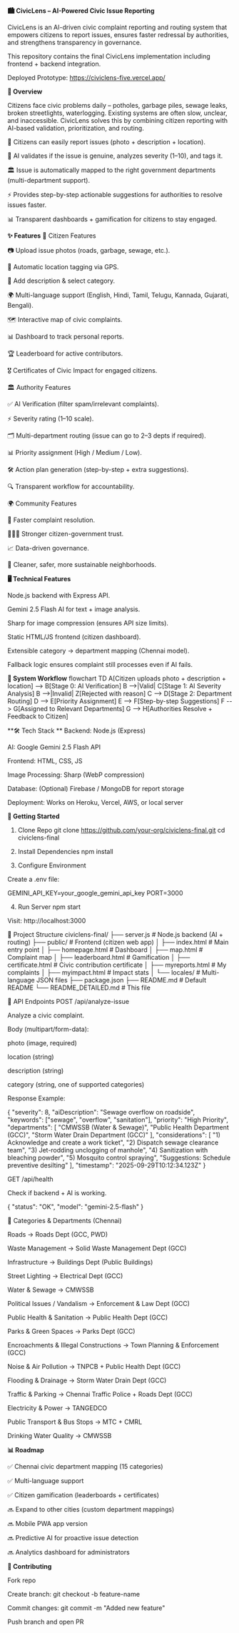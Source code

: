 **🏙️ CivicLens – AI-Powered Civic Issue Reporting**

CivicLens is an AI-driven civic complaint reporting and routing system that empowers citizens to report issues, ensures faster redressal by authorities, and strengthens transparency in governance.

This repository contains the final CivicLens implementation including frontend + backend integration.

Deployed Prototype: https://civiclens-five.vercel.app/

**📖 Overview**

Citizens face civic problems daily – potholes, garbage piles, sewage leaks, broken streetlights, waterlogging.
Existing systems are often slow, unclear, and inaccessible. CivicLens solves this by combining citizen reporting with AI-based validation, prioritization, and routing.

👤 Citizens can easily report issues (photo + description + location).

🤖 AI validates if the issue is genuine, analyzes severity (1–10), and tags it.

🏛️ Issue is automatically mapped to the right government departments (multi-department support).

⚡ Provides step-by-step actionable suggestions for authorities to resolve issues faster.

📊 Transparent dashboards + gamification for citizens to stay engaged.

**✨ Features**
👤 Citizen Features

📷 Upload issue photos (roads, garbage, sewage, etc.).

📍 Automatic location tagging via GPS.

📝 Add description & select category.

🌍 Multi-language support (English, Hindi, Tamil, Telugu, Kannada, Gujarati, Bengali).

🗺️ Interactive map of civic complaints.

📊 Dashboard to track personal reports.

🏆 Leaderboard for active contributors.

🎖️ Certificates of Civic Impact for engaged citizens.

🏛️ Authority Features

✅ AI Verification (filter spam/irrelevant complaints).

⚡ Severity rating (1–10 scale).

🗂️ Multi-department routing (issue can go to 2–3 depts if required).

📊 Priority assignment (High / Medium / Low).

🛠️ Action plan generation (step-by-step + extra suggestions).

🔍 Transparent workflow for accountability.

🌍 Community Features

🚀 Faster complaint resolution.

🧑‍🤝‍🧑 Stronger citizen-government trust.

📈 Data-driven governance.

🌱 Cleaner, safer, more sustainable neighborhoods.

**🖥️ Technical Features**

Node.js backend with Express API.

Gemini 2.5 Flash AI for text + image analysis.

Sharp for image compression (ensures API size limits).

Static HTML/JS frontend (citizen dashboard).

Extensible category → department mapping (Chennai model).

Fallback logic ensures complaint still processes even if AI fails.

**🔄 System Workflow**
flowchart TD
    A[Citizen uploads photo + description + location] --> B[Stage 0: AI Verification]
    B -->|Valid| C[Stage 1: AI Severity Analysis]
    B -->|Invalid| Z[Rejected with reason]
    C --> D[Stage 2: Department Routing]
    D --> E[Priority Assignment]
    E --> F[Step-by-step Suggestions]
    F --> G[Assigned to Relevant Departments]
    G --> H[Authorities Resolve + Feedback to Citizen]

**🛠️ Tech Stack
**
Backend: Node.js (Express)

AI: Google Gemini 2.5 Flash API

Frontend: HTML, CSS, JS

Image Processing: Sharp (WebP compression)

Database: (Optional) Firebase / MongoDB for report storage

Deployment: Works on Heroku, Vercel, AWS, or local server

**🚀 Getting Started**
1. Clone Repo
git clone https://github.com/your-org/civiclens-final.git
cd civiclens-final

2. Install Dependencies
npm install

3. Configure Environment

Create a .env file:

GEMINI_API_KEY=your_google_gemini_api_key
PORT=3000

4. Run Server
npm start


Visit: http://localhost:3000

📂 Project Structure
civiclens-final/
├── server.js              # Node.js backend (AI + routing)
├── public/                # Frontend (citizen web app)
│   ├── index.html          # Main entry point
│   ├── homepage.html       # Dashboard
│   ├── map.html            # Complaint map
│   ├── leaderboard.html    # Gamification
│   ├── certificate.html    # Civic contribution certificate
│   ├── myreports.html      # My complaints
│   ├── myimpact.html       # Impact stats
│   └── locales/            # Multi-language JSON files
├── package.json
├── README.md               # Default README
└── README_DETAILED.md      # This file

📡 API Endpoints
POST /api/analyze-issue

Analyze a civic complaint.

Body (multipart/form-data):

photo (image, required)

location (string)

description (string)

category (string, one of supported categories)

Response Example:

{
  "severity": 8,
  "aiDescription": "Sewage overflow on roadside",
  "keywords": ["sewage", "overflow", "sanitation"],
  "priority": "High Priority",
  "departments": [
    "CMWSSB (Water & Sewage)",
    "Public Health Department (GCC)",
    "Storm Water Drain Department (GCC)"
  ],
  "considerations": [
    "1) Acknowledge and create a work ticket",
    "2) Dispatch sewage clearance team",
    "3) Jet-rodding unclogging of manhole",
    "4) Sanitization with bleaching powder",
    "5) Mosquito control spraying",
    "Suggestions: Schedule preventive desilting"
  ],
  "timestamp": "2025-09-29T10:12:34.123Z"
}

GET /api/health

Check if backend + AI is working.

{ "status": "OK", "model": "gemini-2.5-flash" }

📂 Categories & Departments (Chennai)

Roads → Roads Dept (GCC, PWD)

Waste Management → Solid Waste Management Dept (GCC)

Infrastructure → Buildings Dept (Public Buildings)

Street Lighting → Electrical Dept (GCC)

Water & Sewage → CMWSSB

Political Issues / Vandalism → Enforcement & Law Dept (GCC)

Public Health & Sanitation → Public Health Dept (GCC)

Parks & Green Spaces → Parks Dept (GCC)

Encroachments & Illegal Constructions → Town Planning & Enforcement (GCC)

Noise & Air Pollution → TNPCB + Public Health Dept (GCC)

Flooding & Drainage → Storm Water Drain Dept (GCC)

Traffic & Parking → Chennai Traffic Police + Roads Dept (GCC)

Electricity & Power → TANGEDCO

Public Transport & Bus Stops → MTC + CMRL

Drinking Water Quality → CMWSSB

**📊 Roadmap**

✅ Chennai civic department mapping (15 categories)

✅ Multi-language support

✅ Citizen gamification (leaderboards + certificates)

🔜 Expand to other cities (custom department mappings)

🔜 Mobile PWA app version

🔜 Predictive AI for proactive issue detection

🔜 Analytics dashboard for administrators

**🤝 Contributing**

Fork repo

Create branch: git checkout -b feature-name

Commit changes: git commit -m "Added new feature"

Push branch and open PR
